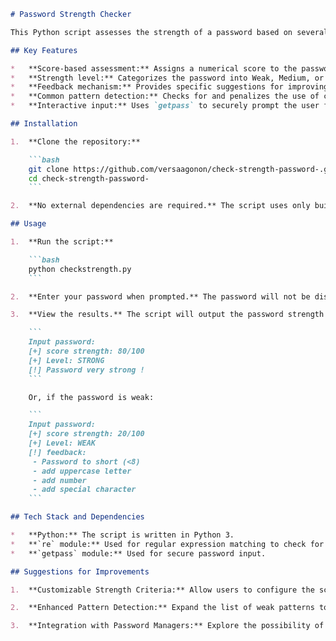 ```markdown
# Password Strength Checker

This Python script assesses the strength of a password based on several criteria, providing a score, a strength level (Weak, Medium, Strong), and feedback on how to improve it.

## Key Features

*   **Score-based assessment:** Assigns a numerical score to the password based on its characteristics.
*   **Strength level:** Categorizes the password into Weak, Medium, or Strong levels.
*   **Feedback mechanism:** Provides specific suggestions for improving password strength (e.g., adding uppercase letters, special characters).
*   **Common pattern detection:** Checks for and penalizes the use of common and easily guessable patterns.
*   **Interactive input:** Uses `getpass` to securely prompt the user for password input without displaying it on the screen.

## Installation

1.  **Clone the repository:**

    ```bash
    git clone https://github.com/versaagonon/check-strength-password-.git
    cd check-strength-password-
    ```

2.  **No external dependencies are required.** The script uses only built-in Python modules.

## Usage

1.  **Run the script:**

    ```bash
    python checkstrength.py
    ```

2.  **Enter your password when prompted.** The password will not be displayed on the screen.

3.  **View the results.** The script will output the password strength score, level, and any feedback for improvement.

    ```
    Input password:
    [+] score strength: 80/100
    [+] Level: STRONG
    [!] Password very strong !
    ```

    Or, if the password is weak:

    ```
    Input password:
    [+] score strength: 20/100
    [+] Level: WEAK
    [!] feedback:
     - Password to short (<8)
     - add uppercase letter
     - add number
     - add special character
    ```

## Tech Stack and Dependencies

*   **Python:** The script is written in Python 3.
*   **`re` module:** Used for regular expression matching to check for character types.
*   **`getpass` module:** Used for secure password input.

## Suggestions for Improvements

1.  **Customizable Strength Criteria:** Allow users to configure the scoring system and feedback messages through a configuration file or command-line arguments. This would enable tailoring the script to specific security requirements. For example, an organization might require a minimum score of 80 for a password to be considered strong.

2.  **Enhanced Pattern Detection:** Expand the list of weak patterns to include more common words, names, and keyboard sequences. Consider using a more sophisticated algorithm, such as a Markov model, to identify predictable password patterns.

3.  **Integration with Password Managers:** Explore the possibility of integrating the script with popular password managers to provide real-time feedback on password strength during password generation or modification. This could be achieved through a plugin or API.
